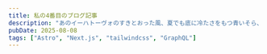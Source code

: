 ```yaml
---
title: 私の4番目のブログ記事
description: "あのイーハトーヴォのすきとおった風、夏でも底に冷たさをもつ青いそら、うつくしい森で飾られたモリーオ市、郊外のぎらぎらひかる草の波。"
pubDate: 2025-08-08
tags: ["Astro", "Next.js", "tailwindcss", "GraphQL"]
---
```

